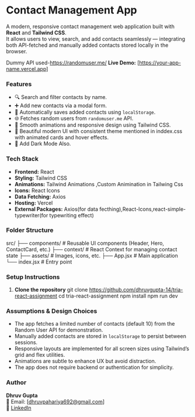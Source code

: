 #  Contact Management App

A modern, responsive contact management web application built with **React** and **Tailwind CSS**.  
It allows users to view, search, and add contacts seamlessly — integrating both API-fetched and manually added contacts stored locally in the browser.

Dummy API used-https://randomuser.me/
**Live Demo:** [https://your-app-name.vercel.app]

### Features
- 🔍 Search and filter contacts by name.
- ➕ Add new contacts via a modal form.
- 💾 Automatically saves added contacts using `localStorage`.
- 🌐 Fetches random users from `randomuser.me` API.
- 💫 Smooth animations and responsive design using Tailwind CSS.
- 🌙 Beautiful modern UI with consistent theme mentioned in inddex.css with animated cards and hover effects.
- 🌙 Add Dark Mode Also.

### Tech Stack
- **Frontend:** React 
- **Styling:** Tailwind CSS
- **Animations:** Tailwind Animations ,Custom Animination in Tailwing Css
- **Icons:** React Icons
- **Data Fetching:** Axios
- **Hosting:** Vercel
- **External Packages:** Axios(for data fecthing),React-Icons,react-simple-typewriter(for typewriting effect)
### Folder Structure
src/
 ├── components/        # Reusable UI components (Header, Hero, ContactCard, etc.)
 ├── context/           # React Context for managing contact state
 ├── assets/            # Images, icons, etc.
 ├── App.jsx            # Main application
 └── index.jsx          # Entry point


### Setup Instructions

1. **Clone the repository**
   git clone https://github.com/dhruvgupta-14/tria-react-assignment
   cd tria-react-assignment
   npm install
   npm run dev

### Assumptions & Design Choices
- The app fetches a limited number of contacts (default 10) from the Random User API for demonstration.
- Manually added contacts are stored in `localStorage` to persist between sessions.
- Responsive layouts are implemented for all screen sizes using Tailwind’s grid and flex utilities.
- Animations are subtle to enhance UX but avoid distraction.
- The app does not require backend or authentication for simplicity.

### Author
**Dhruv Gupta**  
📧 Email: [dhruvpahariya692@gmail.com]  
🔗 [LinkedIn](https://www.linkedin.com/in/dhruv-gupta-9285692a2/)


